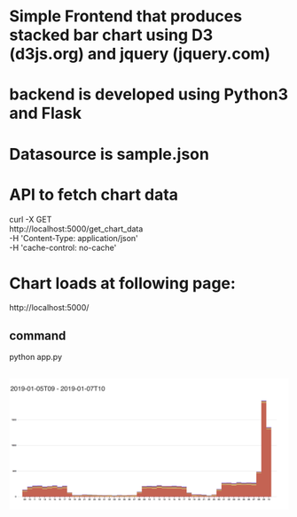 

# Simple Frontend that produces stacked bar chart using D3 (d3js.org) and jquery (jquery.com)

# backend is developed using Python3 and Flask


# Datasource is sample.json

# API to fetch chart data


curl -X GET \
  http://localhost:5000/get_chart_data \
  -H 'Content-Type: application/json' \
  -H 'cache-control: no-cache'


# Chart loads at following page:

http://localhost:5000/


## command

python app.py

##

![alt text](screenshot_stacked_bar_chart.png)

